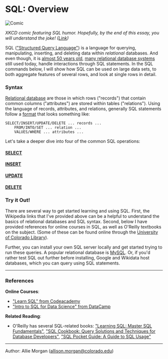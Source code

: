 # SQL: Overview

![Comic](https://imgs.xkcd.com/comics/exploits_of_a_mom.png "Her daughter is named Help I'm trapped in a driver's license factory.")

_XKCD comic featuring SQL humor. Hopefully, by the end of this essay, you will understand the joke! ([Link](https://xkcd.com/327/))_

SQL (["Structured Query Language"](https://en.wikipedia.org/wiki/SQL)) is a language for querying, manipulating, inserting, and deleting data within _relational_ databases. 
And even though, it is [almost 50 years old](https://dl.acm.org/citation.cfm?doid=362384.362685), [many relational database systems](https://en.wikipedia.org/wiki/List_of_relational_database_management_systems) still used today, handle interactions through SQL statements. In the SQL commands below, I will show how SQL can be used on large data sets, to both aggregate features of several rows, and look at single rows in detail. 

### Syntax
<!--img src="https://user-images.githubusercontent.com/6633242/35548378-3f09f0be-053c-11e8-9473-cad2b033350d.png" width="70%" title="Example Database"-->

[Relational database](https://en.wikipedia.org/wiki/Relational_database) are those in which rows ("records") that contain common columns ("attributes") are stored within tables ("relations"). Using the language of records, attributes, and relations, generally SQL statements follow a [format](https://en.wikipedia.org/wiki/SQL_syntax) that looks something like:
```
SELECT/INSERT/UPDATE/DELETE ... records ... 
	FROM/INTO/SET ... relation ... 
	VALUES/WHERE ... attributes ...
``` 

Let's take a deeper dive into four of the common SQL operations:

#### [SELECT](https://en.wikipedia.org/wiki/Select_(SQL))

#### [INSERT](https://en.wikipedia.org/wiki/Insert_(SQL))

#### [UPDATE](https://en.wikipedia.org/wiki/Update_(SQL))

#### [DELETE](https://en.wikipedia.org/wiki/Delete_(SQL))

### Try it Out!

There are several way to get started learning and using SQL. First, the Wikipedia links that I've provided above can be a helpful to understand the basics of relational databases and SQL syntax. Second, below I have provided references for online courses in SQL, as well as O'Reilly textbooks on the subject. (Some of these can be found online through the [University of Colorado Library](http://ucblibraries.summon.serialssolutions.com/search?formids=target&lang=eng&suite=def&reservedids=lang%2Csuite&submitmode=&submitname=&s.q=oreilly#!/search?ho=t&l=en&q=(%22SQL%22)%20AND%20(Publisher:(OReilly)))).

Further, you can install your own SQL server locally and get started trying to run these queries. A popular relational database is [MySQL](https://www.mysql.com). Or, if you'd rather test SQL out further before installing, Google and Wikidata host databases, which you can query using SQL statements. 

---

### References

**Online Courses**:

- ["Learn SQL" from Codeacademy](https://www.codecademy.com/learn/learn-sql)
- ["Intro to SQL for Data Science" from DataCamp](https://www.datacamp.com/courses/intro-to-sql-for-data-science)

**Related Reading**:
- O'Reilly has several SQL-related books: ["Learning SQL: Master SQL Fundamentals"](http://a.co/3n8QFbu), ["SQL Cookbook: Query Solutions and Techniques for Database Developers"](http://a.co/fh2Ft2f), ["SQL Pocket Guide: A Guide to SQL Usage"](http://a.co/bQDAtQO)

---

Author: Allie Morgan (allison.morgan@colorado.edu) 
